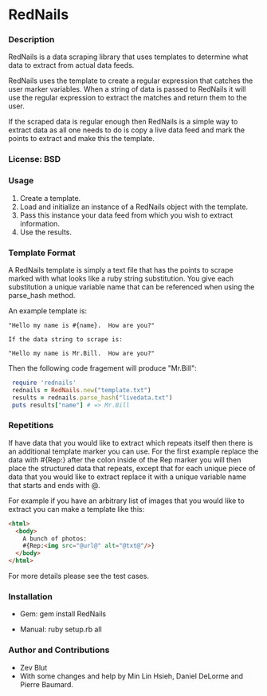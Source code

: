 # RedNails

### Description

RedNails is a data scraping library that uses templates to determine what data
to extract from actual data feeds.

RedNails uses the template to create a regular expression that catches the
user marker variables.  When a string of data is passed to RedNails it will
use the regular expression to extract the matches and return them to the user.

If the scraped data is regular enough then RedNails is a simple way to extract
data as all one needs to do is copy a live data feed and mark the points to
extract and make this the template.

### License: BSD

### Usage

1. Create a template.
2. Load and initialize an instance of a RedNails object with the template.
3. Pass this instance your data feed from which you wish to extract information.
4. Use the results.

### Template Format

A RedNails template is simply a text file that has the points to scrape marked
with what looks like a ruby string substitution.  You give each substitution a
unique variable name that can be referenced when using the parse_hash method.

An example template is:

```
"Hello my name is #{name}.  How are you?"

If the data string to scrape is:

"Hello my name is Mr.Bill.  How are you?"
```

Then the following code fragement will produce "Mr.Bill":

```ruby
 require 'rednails'
 rednails = RedNails.new("template.txt")
 results = rednails.parse_hash("livedata.txt")
 puts results["name"] # => Mr.Bill
```

### Repetitions

If have data that you would like to extract which repeats itself then there is
an additional template marker you can use.
For the first example replace the data with #{Rep:} after the colon inside of
the Rep marker you will then place the structured data that repeats, except
that for each unique piece of data that you would like to extract replace it
with a unique variable name that starts and ends with @.

For example if you have an arbitrary list of images that you would like to
extract you can make a template like this:

```html
<html>
  <body>
    A bunch of photos:
    #{Rep:<img src="@url@" alt="@txt@"/>}
  </body>
</html>
```

For more details please see the test cases.

### Installation

* Gem: gem install RedNails

* Manual: ruby setup.rb all


### Author and Contributions

* Zev Blut
* With some changes and help by Min Lin Hsieh, Daniel DeLorme and Pierre Baumard.
